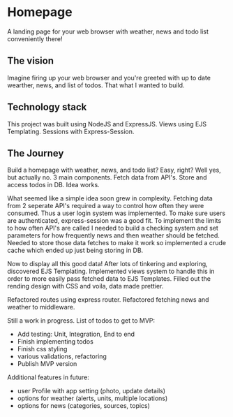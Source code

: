 # Homepage
A landing page for your web browser with weather, news and todo list conveniently there!

## The vision
Imagine firing up your web browser and you're greeted with up to date wearther, news, and list of todos. That what I wanted to build.

## Technology stack
This project was built using NodeJS and ExpressJS. Views using EJS Templating. Sessions with Express-Session.

## The Journey
Build a homepage with weather, news, and todo list? Easy, right? Well yes, but actually no.
3 main components. Fetch data from API's. Store and access todos in DB. Idea works.

What seemed like a simple idea soon grew in complexity.
Fetching data from 2 seperate API's required a way to control how often they were consumed. Thus a user login system was implemented.
To make sure users are authenticated, express-session was a good fit.
To implement the limits to how often API's are called I needed to build a checking system and set parameters for how frequently news and then weather should be fetched. Needed to store those data fetches to make it work so implemented a crude cache which ended up just being storing in DB.

Now to display all this good data! After lots of tinkering and exploring, discovered EJS Templating. Implemented views system to handle this in order to more easily pass fetched data to EJS Templates. Filled out the rending design with CSS and voila, data made prettier.

Refactored routes using express router. Refactored fetching news and weather to middleware.

Still a work in progress. List of todos to get to MVP:
- Add testing: Unit, Integration, End to end
- Finish implementing todos
- Finish css styling
- various validations, refactoring
- Publish MVP version

Additional features in future:
- user Profile with app setting (photo, update details)
- options for weather (alerts, units, multiple locations)
- options for news (categories, sources, topics)

